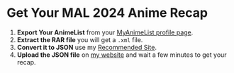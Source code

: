 # Get Your MAL 2024 Anime Recap

1. **Export Your AnimeList** from your [MyAnimeList profile page](https://myanimelist.net/animelist/[your-username]).
2. **Extract the RAR file** you will get a `.xml` file.
3. **Convert it to JSON** use my [Recommended Site](https://jsonformatter.org/xml-to-json).
4. **Upload the JSON file** on [my website](https://mal-recap.vercel.app/) and wait a few minutes to get your recap.
